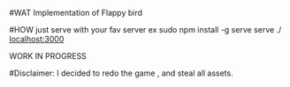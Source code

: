 #WAT
Implementation of Flappy bird

#HOW
just serve with your fav server
ex
sudo npm install -g serve
serve ./
[localhost:3000](localhost:3000)

WORK IN PROGRESS

#Disclaimer:
I decided to redo the game , and steal all assets.